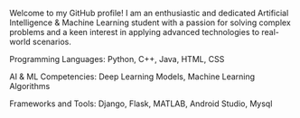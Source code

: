 Welcome to my GitHub profile! I am an enthusiastic and dedicated Artificial Intelligence & Machine Learning student with a passion for solving complex problems and a keen interest in applying advanced technologies to real-world scenarios.

Programming Languages: Python, C++, Java, HTML, CSS

AI & ML Competencies: Deep Learning Models, Machine Learning Algorithms

Frameworks and Tools: Django, Flask, MATLAB, Android Studio, Mysql



<!---
Pacchu04/Pacchu04 is a ✨ special ✨ repository because its `README.md` (this file) appears on your GitHub profile.
You can click the Preview link to take a look at your changes.
--->
